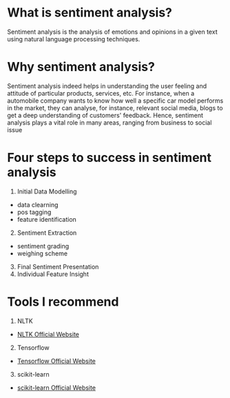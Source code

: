 # What is sentiment analysis?

Sentiment analysis is the analysis of emotions and opinions in a given text using natural language processing techniques. 

# Why sentiment analysis?

Sentiment analysis indeed helps in understanding the user feeling and attitude of particular products, services, etc. For instance, when a automobile company wants to know how well a specific car model performs in the market, they can analyse, for instance, relevant social media, blogs to get a deep understanding of customers' feedback. Hence, sentiment analysis plays a vital role in many areas, ranging from business to social issue

# Four steps to success in sentiment analysis

1. Initial Data Modelling
 - data clearning
 - pos tagging
 - feature identification
2. Sentiment Extraction
 - sentiment grading
 - weighing scheme
3. Final Sentiment Presentation
4. Individual Feature Insight

# Tools I recommend

1. NLTK

- [NLTK Official Website](http://www.nltk.org/)

2. Tensorflow

- [Tensorflow Official Website](https://www.tensorflow.org/)

3. scikit-learn

- [scikit-learn Official Website](http://scikit-learn.org/stable/)

